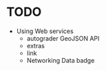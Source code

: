 # TODO

- Using Web services
  - autograder GeoJSON API
  - extras
  - link
  - Networking Data badge